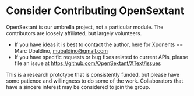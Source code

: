 Consider Contributing OpenSextant
=================================

OpenSextant is our umbrella project, not a particular module.
The contributors are loosely affiliated, but largely volunteers.

* If you have ideas it is best to contact the author, here for Xponents == Marc Ubaldino, mubaldino@gmail.com
* If you have specific requests or bug fixes related to current APIs, please file an issue at https://github.com/OpenSextant/XText/issues

This is a research prototype that is consistently funded, but please have some patience and willingness to do some of the work.
Collaborators that have a sincere interest may be considered to join the group.

